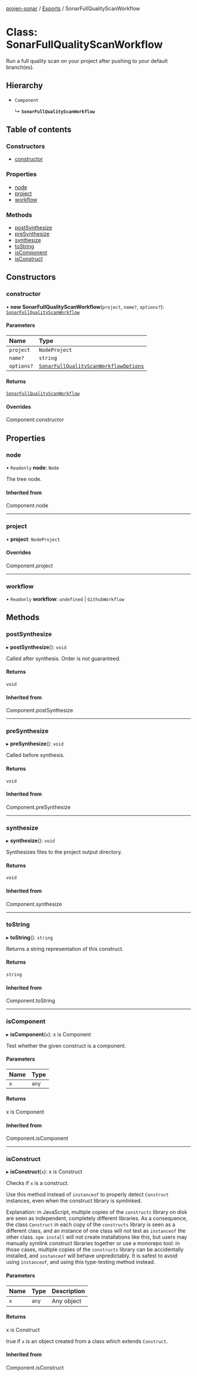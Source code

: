 [projen-sonar](../README.md) / [Exports](../modules.md) / SonarFullQualityScanWorkflow

# Class: SonarFullQualityScanWorkflow

Run a full quality scan on your project after pushing to your default branch(es).

## Hierarchy

- `Component`

  ↳ **`SonarFullQualityScanWorkflow`**

## Table of contents

### Constructors

- [constructor](SonarFullQualityScanWorkflow.md#constructor)

### Properties

- [node](SonarFullQualityScanWorkflow.md#node)
- [project](SonarFullQualityScanWorkflow.md#project)
- [workflow](SonarFullQualityScanWorkflow.md#workflow)

### Methods

- [postSynthesize](SonarFullQualityScanWorkflow.md#postsynthesize)
- [preSynthesize](SonarFullQualityScanWorkflow.md#presynthesize)
- [synthesize](SonarFullQualityScanWorkflow.md#synthesize)
- [toString](SonarFullQualityScanWorkflow.md#tostring)
- [isComponent](SonarFullQualityScanWorkflow.md#iscomponent)
- [isConstruct](SonarFullQualityScanWorkflow.md#isconstruct)

## Constructors

### constructor

• **new SonarFullQualityScanWorkflow**(`project`, `name?`, `options?`): [`SonarFullQualityScanWorkflow`](SonarFullQualityScanWorkflow.md)

#### Parameters

| Name | Type |
| :------ | :------ |
| `project` | `NodeProject` |
| `name?` | `string` |
| `options?` | [`SonarFullQualityScanWorkflowOptions`](../interfaces/SonarFullQualityScanWorkflowOptions.md) |

#### Returns

[`SonarFullQualityScanWorkflow`](SonarFullQualityScanWorkflow.md)

#### Overrides

Component.constructor

## Properties

### node

• `Readonly` **node**: `Node`

The tree node.

#### Inherited from

Component.node

___

### project

• **project**: `NodeProject`

#### Overrides

Component.project

___

### workflow

• `Readonly` **workflow**: `undefined` \| `GithubWorkflow`

## Methods

### postSynthesize

▸ **postSynthesize**(): `void`

Called after synthesis. Order is *not* guaranteed.

#### Returns

`void`

#### Inherited from

Component.postSynthesize

___

### preSynthesize

▸ **preSynthesize**(): `void`

Called before synthesis.

#### Returns

`void`

#### Inherited from

Component.preSynthesize

___

### synthesize

▸ **synthesize**(): `void`

Synthesizes files to the project output directory.

#### Returns

`void`

#### Inherited from

Component.synthesize

___

### toString

▸ **toString**(): `string`

Returns a string representation of this construct.

#### Returns

`string`

#### Inherited from

Component.toString

___

### isComponent

▸ **isComponent**(`x`): x is Component

Test whether the given construct is a component.

#### Parameters

| Name | Type |
| :------ | :------ |
| `x` | `any` |

#### Returns

x is Component

#### Inherited from

Component.isComponent

___

### isConstruct

▸ **isConstruct**(`x`): x is Construct

Checks if `x` is a construct.

Use this method instead of `instanceof` to properly detect `Construct`
instances, even when the construct library is symlinked.

Explanation: in JavaScript, multiple copies of the `constructs` library on
disk are seen as independent, completely different libraries. As a
consequence, the class `Construct` in each copy of the `constructs` library
is seen as a different class, and an instance of one class will not test as
`instanceof` the other class. `npm install` will not create installations
like this, but users may manually symlink construct libraries together or
use a monorepo tool: in those cases, multiple copies of the `constructs`
library can be accidentally installed, and `instanceof` will behave
unpredictably. It is safest to avoid using `instanceof`, and using
this type-testing method instead.

#### Parameters

| Name | Type | Description |
| :------ | :------ | :------ |
| `x` | `any` | Any object |

#### Returns

x is Construct

true if `x` is an object created from a class which extends `Construct`.

#### Inherited from

Component.isConstruct
